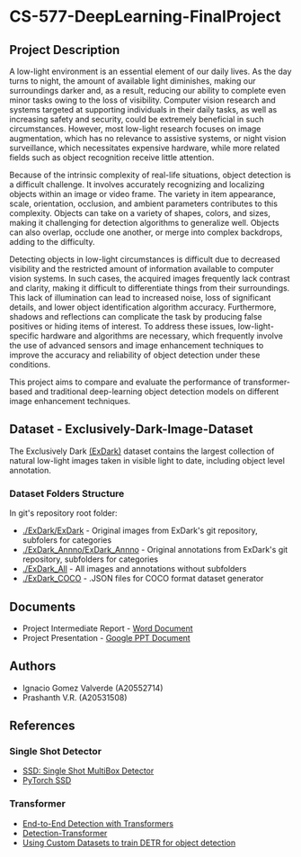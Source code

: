 # CS-577-DeepLearning-FinalProject

## Project Description
A low-light environment is an essential element of our daily lives. As the day turns to night, the amount of available light diminishes, making our surroundings darker and, as a result, reducing our ability to complete even minor tasks owing to the loss of visibility. Computer vision research and systems targeted at supporting individuals in their daily tasks, as well as increasing safety and security, could be extremely beneficial in such circumstances. However, most low-light research focuses on image augmentation, which has no relevance to assistive systems, or night vision surveillance, which necessitates expensive hardware, while more related fields such as object recognition receive little attention. 

Because of the intrinsic complexity of real-life situations, object detection is a difficult challenge. It involves accurately recognizing and localizing objects within an image or video frame. The variety in item appearance, scale, orientation, occlusion, and ambient parameters contributes to this complexity. Objects can take on a variety of shapes, colors, and sizes, making it challenging for detection algorithms to generalize well. Objects can also overlap, occlude one another, or merge into complex backdrops, adding to the difficulty. 

Detecting objects in low-light circumstances is difficult due to decreased visibility and the restricted amount of information available to computer vision systems. In such cases, the acquired images frequently lack contrast and clarity, making it difficult to differentiate things from their surroundings. This lack of illumination can lead to increased noise, loss of significant details, and lower object identification algorithm accuracy. Furthermore, shadows and reflections can complicate the task by producing false positives or hiding items of interest. To address these issues, low-light-specific hardware and algorithms are necessary, which frequently involve the use of advanced sensors and image enhancement techniques to improve the accuracy and reliability of object detection under these conditions. 

This project aims to compare and evaluate the performance of transformer-based and traditional deep-learning object detection models on different image enhancement techniques.

## Dataset - Exclusively-Dark-Image-Dataset
The Exclusively Dark [(ExDark)](https://github.com/cs-chan/Exclusively-Dark-Image-Dataset) dataset contains the largest collection of natural low-light images taken in visible light to date, including object level annotation. 
### Dataset Folders Structure
In git's repository root folder:
* [./ExDark/ExDark](https://drive.google.com/file/d/1BHmPgu8EsHoFDDkMGLVoXIlCth2dW6Yx/view?usp=sharing) - Original images from ExDark's git repository, subfolers for categories
* [./ExDark_Annno/ExDark_Annno](https://drive.google.com/file/d/1P3iO3UYn7KoBi5jiUkogJq96N6maZS1i/view?usp=sharing) - Original annotations from ExDark's git repository, subfolders for categories
* [./ExDark_All](https://drive.google.com/drive/folders/12HhqaCy_45DxXQ6t49S3_It4mKBIsFHy?usp=sharing) - All images and annotations without subfolders
* [./ExDark_COCO](https://drive.google.com/drive/folders/1sabKOSHui8G8cI4w_lLxb4outId2YV_r?usp=sharing) - .JSON files for COCO format dataset generator

## Documents
* Project Intermediate Report - [Word Document](https://iit0-my.sharepoint.com/personal/pvidhyaravikumar_hawk_iit_edu/Documents/DL_Intermediate%20Project%20Report.docx?d=w016b9bc6dead47829f1876795bf3bb6e&csf=1&web=1&e=LKwkTV)
* Project Presentation - [Google PPT Document](https://docs.google.com/presentation/d/1wyljypQYRHxmpP_kKwDI-fUVvFBJUGjmEKa7qZp6xbk/edit?usp=sharing)

## Authors
* Ignacio Gomez Valverde (A20552714)
* Prashanth V.R. (A20531508)

## References
### Single Shot Detector
* [SSD: Single Shot MultiBox Detector](https://arxiv.org/abs/1512.02325)
* [PyTorch SSD](https://pytorch.org/hub/nvidia_deeplearningexamples_ssd/)
### Transformer
* [End-to-End Detection with Transformers](https://arxiv.org/abs/2005.12872)
* [Detection-Transformer](https://github.com/AarohiSingla/Detection-Transformer/tree/main)
* [Using Custom Datasets to train DETR for object detection](https://medium.com/@soumyajitdatta123/using-custom-datasets-to-train-detr-for-object-detection-75a6426b3f4e)
